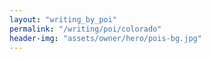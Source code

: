 ```yaml
---
layout: "writing_by_poi"
permalink: "/writing/poi/colorado"
header-img: "assets/owner/hero/pois-bg.jpg"
---
```

